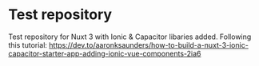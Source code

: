 # Test repository

Test repository for Nuxt 3 with Ionic & Capacitor libaries added. Following this tutorial: <https://dev.to/aaronksaunders/how-to-build-a-nuxt-3-ionic-capacitor-starter-app-adding-ionic-vue-components-2ia6>
